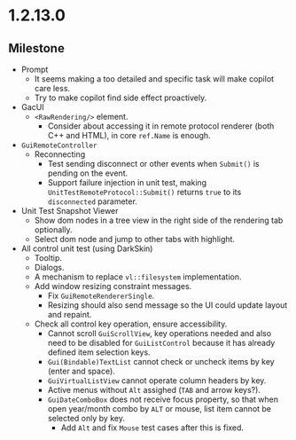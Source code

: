 # 1.2.13.0

## Milestone

- Prompt
  - It seems making a too detailed and specific task will make copilot care less.
  - Try to make copilot find side effect proactively.
- GacUI
  - `<RawRendering/>` element.
    - Consider about accessing it in remote protocol renderer (both C++ and HTML), in core `ref.Name` is enough.
- `GuiRemoteController`
  - Reconnecting
    - Test sending disconnect or other events when `Submit()` is pending on the event.
    - Support failure injection in unit test, making `UnitTestRemoteProtocol::Submit()` returns `true` to its `disconnected` parameter.
- Unit Test Snapshot Viewer
  - Show dom nodes in a tree view in the right side of the rendering tab optionally.
  - Select dom node and jump to other tabs with highlight.
- All control unit test (using DarkSkin)
  - Tooltip.
  - Dialogs.
  - A mechanism to replace `vl::filesystem` implementation.
  - Add window resizing constraint messages.
    - Fix `GuiRemoteRendererSingle`.
    - Resizing should also send message so the UI could update layout and repaint.
  - Check all control key operation, ensure accessibility.
    - Cannot scroll `GuiScrollView`, key operations needed and also need to be disabled for `GuiListControl` because it has already defined item selection keys.
    - `Gui(Bindable)TextList` cannot check or uncheck items by key (enter and space).
    - `GuiVirtualListView` cannot operate column headers by key.
    - Active menus without `Alt` assighed (`TAB` and arrow keys?).
    - `GuiDateComboBox` does not receive focus property, so that when open year/month combo by `ALT` or mouse, list item cannot be selected only by key.
      - Add `Alt` and fix `Mouse` test cases after this is fixed.

